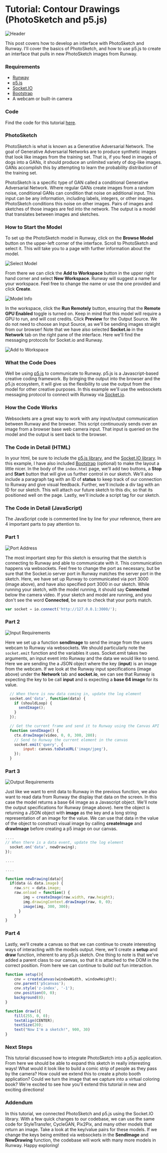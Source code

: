 
# Tutorial: Contour Drawings (PhotoSketch and p5.js)

![Header](assets/images/tutorials/tutorial_p5_photosketch/header.png)

This post covers how to develop an interface with PhotoSketch and Runway. I'll cover the basics of  PhotoSketch, and how to use p5.js to create an interface that pulls in new PhotoSketch images from Runway.

### Requirements
- [Runway](https://runwayml.com/)
- [p5.js](https://p5js.org/download/)
- [Socket.IO](https://socket.io)
- [Bootstrap](https://getbootstrap.com/) 
- A webcam or built-in camera

### Code
Find the code for this tutorial [here](https://github.com/runwayml/p5js/tree/master/PhotoSketch).

### PhotoSketch
PhotoSketch is what is known as a Generative Adversarial Network. The goal of Generative Adversarial Networks are to produce synthetic  images that look like images from the training set. That is, if you feed in images of dogs into a GANs, it should produce an unlimited variety of dog-like images. GANs accomplish this by attempting to learn the probability distribution of the training set.

PhotoSketch is a specific type of GAN called a conditional Generative Adversarial Network. Where regular GANs create images from a random noise, conditional GANs can condition that noise on additional input. This input can be any information, including labels, integers, or other images. PhotoSketch conditions this noise on other images. Pairs of images and sketches of those images are fed into the network. The output is a model that translates between images and sketches.

### How to Start the Model
To set up the PhotoSketch model in Runway, click on the **Browse Model** button on the upper-left corner of the interface. Scroll to PhotoSketch and select it. This will take you to a page with further information about the model. 

![Select Model](assets/images/tutorials/tutorial_p5_photosketch/selection.png)

From there we can click the **Add to Workspace** button in the upper right hand corner and select **New Workspace**. Runway will suggest a name for your workspace. Feel free to change the name or use the one provided and click **Create**. 

![Model Info](assets/images/tutorials/tutorial_p5_photosketch/info.png)

In the workspace, click the **Run Remotely** button, ensuring that the **Remote GPU Enabled** toggle is turned on. Keep in mind that this model will require a GPU to run, and will cost credits. Click **Preview** for the Output Source. We do not need to choose an Input Source, as we'll be sending images straight from our browser! Note that we have also selected **Socket.io** in the **Network** tab on the right pane of the interface. Here we'll find the messaging protocols for Socket.io and Runway.


![Add to Workspace](assets/images/tutorials/tutorial_p5_photosketch/interface.png)

### What the Code Does
Well be using [p5.js](https://p5js.org) to communicate to Runway. p5.js is a Javascript-based creative coding framework. By bringing the output into the browser and the p5.js ecosystem, it will give us the flexibility to use the output from the model for other creative purposes. In this example we'll use the websockets messaging protocol to connect with Runway via [Socket.io](https://socket.io/).

### How the Code Works
Websockets are a great way to work with any input/output communication between Runway and the browser. This script continuously sends over an image from a browser base web camera input. That input is queried on the model and the output is sent back to the browser.

### The Code in Detail (HTML)
In your html, be sure to include the [p5.js library](https://p5js.org/download/), and the [Socket.IO library](https://socket.io/). In this example, I have also included [Bootstrap](https://getbootstrap.com/) (optional) to make the layout a little nicer. In the body of the `index.html` page, we'll add two buttons, a **Stop** and **Start** button that will give us further control in our sketch. We'll also include a paragraph tag with an ID of **status** to keep track of our connection to Runway and give visual feedback. Further, we'll include a div tag with an ID for our sketch. This will attach our future sketch to this div, so that its positioned well on the page. Lastly, we'll include a script tag for our sketch.

### The Code in Detail (JavaScript)
The JavaScript code is commented line by line for your reference, there are 4 important parts to pay attention to.  

### Part 1

![Port Address](assets/images/tutorials/tutorial_p5_photosketch/port.png)


The most important step for this sketch is ensuring that the sketch is connecting to Runway and able to communicate with it. This communication happens via websockets. Feel free to change the port as necessary, but be sure that the Socket.io server port in Runway matches the server port in the sketch. Here, we have set up Runway to communicated via port 3000 (image above), and have also specified port 3000 in our sketch. While running your sketch, with the model running, it should say **Connected** below the camera video. If your sketch and model are running, and you don't see the word **Connected**, be sure to check that your ports match.

```js
var socket = io.connect('http://127.0.0.1:3000/');
```


### Part 2
![Input Requirements](assets/images/tutorials/tutorial_p5_photosketch/input.png)

Here we set up a function **sendImage** to send the image from the users webcam to Runway via websockets. We should particularly note the `socket.emit` function and the variables it uses. Socket.emit takes two arguments, an input event into Runway and the data we would like to send. Here we are sending the a JSON object where the key (**input**) is an image from the webcam. If we look at the Runway input specifications (image above) under the **Network** tab and **socket.io**, we can see that Runway is expecting the key to be call **input** and is expecting a **base 64 image** for its value.

```js
  // When there is new data coming in, update the log element
  socket.on('data', function(data) {
    if (shouldLoop) {
      sendImage();
    }
  });

  // Get the current frame and send it to Runway using the Canvas API
  function sendImage() {
    ctx.drawImage(video, 0, 0, 300, 280);
    // Send to Runway the current element in the canvas
    socket.emit('query', {
        input: canvas.toDataURL('image/jpeg'),
    });
  }
```
  
### Part 3

![Output Requirements](assets/images/tutorials/tutorial_p5_photosketch/output.png)

Just like we want to emit data to Runway in the previous function, we also want to read data from Runway the display that data on the screen. In this case the model returns a base 64 image as a Javascript object. We'll note the output specifications for Runway (image above). here the object is returning a JSON object with **image** as the key and a long string representation of an image for the value. We can use that data in the value of the object to construct visual image by calling **createImage** and **drawImage** before creating a p5 image on our canvas.
```js  
....
// When there is a data event, update the log element
  socket.on('data', newDrawing);
});

....

....

function newDrawing(data){
  if(data && data.image) {
    raw.src = data.image;
    raw.onload = function() {
        img = createImage(raw.width, raw.height);
        img.drawingContext.drawImage(raw, 0, 0);
        image(img, 300, 300); 
      }
    }
}
```

### Part 4
Lastly, we'll create a canvas so that we can continue to create interesting ways of interacting with the models output. Here, we'll create a **setup** and **draw** function, inherent to any p5.js sketch. One thing to note is that we've added a parent class to our canvas, so that it is attached to the DOM in the correct position. From here we can continue to build out fun interaction.
```js
function setup(){
    cnv = createCanvas(windowWidth, windowHeight);
    cnv.parent('p5canvas');
    cnv.style('z-index', '-1');
    cnv.position(0, 0);
    background(0);
}

function draw(){
    fill(255, 0, 0);
    textAlign(CENTER);
    textSize(20);
    text("Now I'm a sketch!", 900, 30)
}
```

### Next Steps
This tutorial discussed how to integrate PhotoSketch into a p5.js application. From here we should be able to expand this sketch in really interesting ways! What would it look like to build a comic strip of people as they pass by the camera? How could we extend this to create a photo booth application? Could we turn the image that we capture into a virtual coloring book? We're excited to see how you'll extend this tutorial in new and exciting directions! 

### Addendum
In this tutorial, we connected PhotoSketch and p5.js using the Socket.IO library. With a few quick changes to our codebase, we can use the same code for StyleTransfer, CycleGAN, Pix2Pix, and many other models that return an image. Take a look at the key/value pairs for these models. If we change the keys being emitted via websockets in the **SendImage** and **NewDrawing** function, the codebase will work with many more models in Runway. Happy exploring!